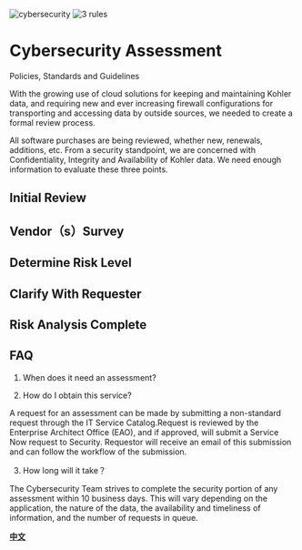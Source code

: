 ![cybersecurity](https://image.freepik.com/free-vector/biometric-security-concept_53876-90466.jpg)
![3 rules](http://5b0988e595225.cdn.sohucs.com/images/20190723/9bec97ba6075491c9fc180bb7356a8f3.jpeg)

# Cybersecurity Assessment

Policies, Standards and Guidelines

With the growing use of cloud solutions for keeping and maintaining Kohler data, and requiring new and ever increasing firewall configurations for transporting and accessing data by outside sources, we needed to create a formal review process. 

All software purchases are being reviewed, whether new, renewals, additions, etc.   From a security standpoint, we are concerned with Confidentiality, Integrity and Availability of Kohler data.  We need enough information to evaluate these three points. 

## Initial Review


## Vendor（s）Survey


## Determine Risk Level


## Clarify With Requester


## Risk Analysis Complete

## FAQ
1. When does it need an assessment?

2. How do I obtain this service?
  
A request for an assessment can be made by submitting a non-standard request through the IT Service Catalog.Request is reviewed by the Enterprise Architect Office (EAO), and if approved, will submit a Service Now request to Security.  Requestor will receive an email of this submission and can follow the workflow of the submission.

3. How long will it take？

The Cybersecurity Team strives to complete the security portion of any assessment within 10 business days.  This will vary depending on the application, the nature of the data, the availability and timeliness of information, and the number of requests in queue. 

[**中文**](https://www.sohu.com/a/328856061_286282?spm=smpc.author.fd-d.20.1593581357520MX04spY )
